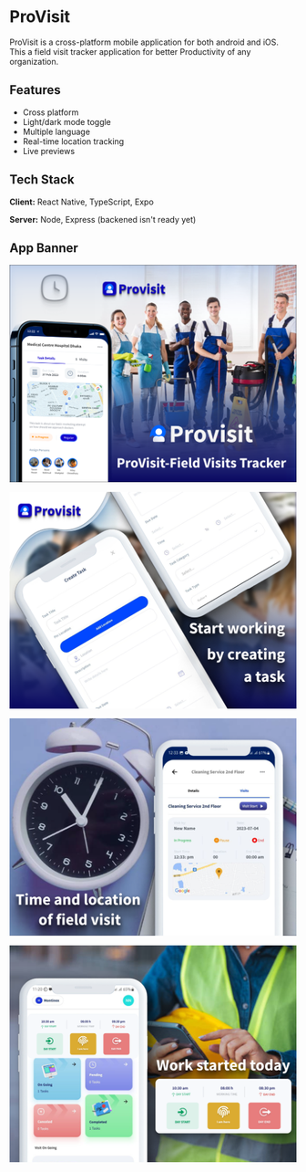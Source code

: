
# ProVisit

ProVisit is a cross-platform mobile application for both android and iOS. This a field visit tracker application for better Productivity of any organization. 


## Features

- Cross platform
- Light/dark mode toggle
- Multiple language
- Real-time location tracking
- Live previews



## Tech Stack

**Client:** React Native, TypeScript, Expo

**Server:** Node, Express (backened isn't ready yet)



## App Banner

![Banner 1](https://github.com/h-Hasib/ProVisit/blob/main/AppImage/provisit-field%20visit%20tracker%20app.png)

![Banner 2](https://github.com/h-Hasib/ProVisit/blob/main/AppImage/Create%20new%20task.png)

![Banner 3](https://github.com/h-Hasib/ProVisit/blob/main/AppImage/visit%20app.png)

![Banner 4](https://github.com/h-Hasib/ProVisit/blob/main/AppImage/Visit%20Home%20screen.png)
